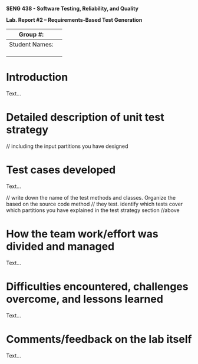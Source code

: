 **SENG 438 - Software Testing, Reliability, and Quality**

**Lab. Report \#2 – Requirements-Based Test Generation**

| Group \#:       |   |
|-----------------|---|
| Student Names:  |   |
|                 |   |
|                 |   |
|                 |   |

# Introduction

Text…

# Detailed description of unit test strategy

// including the input partitions you have designed

# Test cases developed

Text…

// write down the name of the test methods and classes. Organize the based on
the source code method // they test. identify which tests cover which partitions
you have explained in the test strategy section //above

# How the team work/effort was divided and managed

Text…

# Difficulties encountered, challenges overcome, and lessons learned

Text…

# Comments/feedback on the lab itself

Text…
